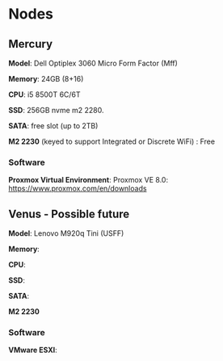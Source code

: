 # Nodes

## Mercury
**Model**: Dell Optiplex 3060 Micro Form Factor (Mff)

**Memory**: 24GB (8+16)

**CPU**: i5 8500T 6C/6T

**SSD**: 256GB nvme m2 2280.

**SATA**: free slot (up to 2TB)

**M2 2230** (keyed to support Integrated or Discrete WiFi) : Free

### Software
**Proxmox Virtual Environment**: Proxmox VE 8.0: https://www.proxmox.com/en/downloads

## Venus - Possible future
**Model**: Lenovo M920q Tini (USFF)

**Memory**: 

**CPU**: 

**SSD**: 

**SATA**: 

**M2 2230** 

### Software
**VMware ESXI**: 
